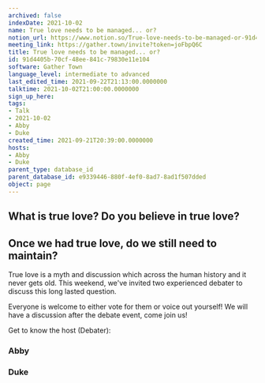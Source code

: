 ```yaml
---
archived: false
indexDate: 2021-10-02
name: True love needs to be managed... or?
notion_url: https://www.notion.so/True-love-needs-to-be-managed-or-91d4405b70cf48ee841c79830e11e104
meeting_link: https://gather.town/invite?token=joFbpQ6C
title: True love needs to be managed... or?
id: 91d4405b-70cf-48ee-841c-79830e11e104
software: Gather Town
language_level: intermediate to advanced
last_edited_time: 2021-09-22T21:13:00.0000000
talktime: 2021-10-02T21:00:00.0000000
sign_up_here: 
tags:
- Talk
- 2021-10-02
- Abby
- Duke
created_time: 2021-09-21T20:39:00.0000000
hosts:
- Abby
- Duke
parent_type: database_id
parent_database_id: e9339446-880f-4ef0-8ad7-8ad1f507dded
object: page
---
```



## What is true love? Do you believe in true love? 
## Once we had true love, do we still need to maintain?

True love is a myth and discussion which across the human history and it never gets old. This weekend, we've invited two experienced debater to discuss this long lasted question.

Everyone is welcome to either vote for them or voice out yourself! We will have a discussion after the debate event, come join us!

Get to know the host (Debater):
### Abby
### Duke


